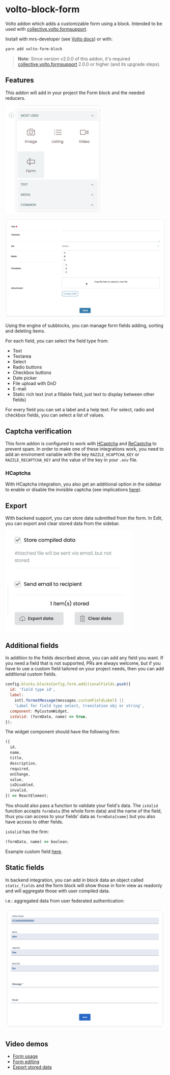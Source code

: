 # volto-block-form

Volto addon which adds a customizable form using a block.
Intended to be used with [collective.volto.formsupport](https://github.com/collective/collective.volto.formsupport).

Install with mrs-developer (see [Volto docs](https://docs.voltocms.com/customizing/add-ons/)) or with:

```bash
yarn add volto-form-block
```

> **Note**: Since version v2.0.0 of this addon, it's required [collective.volto.formsupport](https://github.com/collective/collective.volto.formsupport) 2.0.0 or higher (and its upgrade steps).

## Features

This addon will add in your project the Form block and the needed reducers.

<img alt="Form block in chooser" src="./docs/form-block-chooser.png" width="300" />

![Form block view](./docs/form-block-view.png)

Using the engine of subblocks, you can manage form fields adding, sorting and deleting items.

For each field, you can select the field type from:

- Text
- Textarea
- Select
- Radio buttons
- Checkbox buttons
- Date picker
- File upload with DnD
- E-mail
- Static rich text (not a fillable field, just text to display between other fields)

For every field you can set a label and a help text.
For select, radio and checkbox fields, you can select a list of values.

## Captcha verification

This form addon is configured to work with [HCaptcha](https://www.hcaptcha.com) and [ReCaptcha](https://www.google.com/recaptcha/) to prevent spam.
In order to make one of these integrations work, you need to add an enviroment variable with the key `RAZZLE_HCAPTCHA_KEY` or `RAZZLE_RECAPTCHA_KEY` and the value of the key in your `.env` file.

### HCaptcha

With HCaptcha integration, you also get an additional option in the sidebar to enable or disable the invisible captcha (see implications [here](https://docs.hcaptcha.com/faq#do-i-need-to-display-anything-on-the-page-when-using-hcaptcha-in-invisible-mode)).

## Export

With backend support, you can store data submitted from the form.
In Edit, you can export and clear stored data from the sidebar.

<img alt="Form export" src="./docs/store-export-data.png" width="400" />

## Additional fields

In addition to the fields described above, you can add any field you want.
If you need a field that is not supported, PRs are always welcome, but if you have to use a custom field tailored on your project needs, then you can add additional custom fields.

```jsx
config.blocks.blocksConfig.form.additionalFields.push({
  id: 'field type id',
  label:
    intl.formatMessage(messages.customFieldLabel) ||
    'Label for field type select, translation obj or string',
  component: MyCustomWidget,
  isValid: (formData, name) => true,
});
```

The widget component should have the following firm:

```js
({
  id,
  name,
  title,
  description,
  required,
  onChange,
  value,
  isDisabled,
  invalid,
}) => ReactElement;
```

You should also pass a function to validate your field's data.
The `isValid` function accepts `formData` (the whole form data) and the name of the field, thus you can access to your fields' data as `formData[name]` but you also have access to other fields.

`isValid` has the firm:

```js
(formData, name) => boolean;
```

Example custom field [here](https://gist.github.com/nzambello/30949078616328e6ee0293e5b302bb40).

## Static fields

In backend integration, you can add in block data an object called `static_fields` and the form block will show those in form view as readonly and will aggregate those with user compiled data.

i.e.: aggregated data from user federated authentication:

![Static fields](./docs/form-static-fields.png)

## Video demos

- [Form usage](https://youtu.be/v5KtjEACRmI)
- [Form editing](https://youtu.be/wmTpzYBtNCQ)
- [Export stored data](https://youtu.be/3zVUaGaaVOg)
